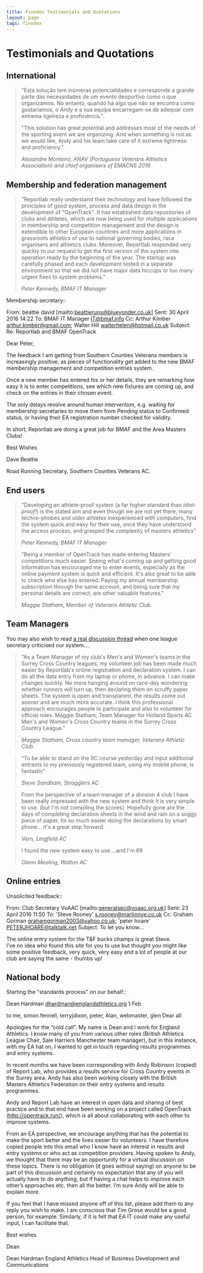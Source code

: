 ```yaml
---
title: Finodex Testimonials and Quotations
layout: page
tags: finodex
---
```


# Testimonials and Quotations

## International
<blockquote>
<p>
"Esta solução tem inúmeras potencialidades e corresponde a grande parte das necessidades de um evento desportivo como o que organizamos. No entanto, quando há algo que não se encontra como gostaríamos, o Andy e a sua equipa encarregam-se de adequar com extrema ligeireza e proficiência.".</p>

<p>
"This solution has great potential and addresses most of the needs of the sporting event we are organizing. And when something is not as we would like, Andy and his team take care of it extreme lightness and proficiency.".
</p><footer><cite>Alexandre Monteiro, ANAV (Portuguese Veterans Athletics Association) and chief organisers of EMACNS 2016</cite></footer></blockquote>

## Membership and federation management
<blockquote><p>
"Reportlab really understand their technology and have followed the principles of good system, process and data design in the development of "OpenTrack".  It has established data repositories of clubs and athletes, which are now being used for multiple applications in membership and competition management and the design is extendible to other European countries and more applications in grassroots athletics of use to national governing bodies, race organisers and athletics clubs. Moreover, Reportlab responded very quickly to our request to get the first version of the system into operation ready by the beginning of the year.  The startup was carefully phased and each development tested in a separate environment so that we did not have major data hiccups or too many urgent fixes to system problems."
</p><footer><cite>Peter Kennedy, BMAF IT Manager</cite></footer></blockquote>

Membership secretary::

  From: beattie david [mailto:beattieruns@blueyonder.co.uk]
  Sent: 30 April 2016 14:22
  To: BMAF IT Manager <IT@bmaf.info>
  Cc: Arthur Kimber <arthur.kimber@gmail.com>; Walter Hill <walterhelen@hotmail.co.uk>
  Subject: Re: Reportlab and BMAF OpenTrack

  Dear Peter,

  The feedback I am getting from Southern Counties Veterans members is increasingly positive, as pieces of functionality get added to the new BMAF membership management and competition entries system.

  Once a new member has entered his or her details, they are remarking how easy it is to enter competitions, see which new fixtures are coming up, and check on the entries in their chosen event.

  The only delays revolve around human intervention, e.g. waiting for membership secretaries to move them from Pending status to Confirmed status, or having their EA registration number checked for validity.

  In short, Reportlab are doing a great job for BMAF and the Area Masters Clubs!

  Best Wishes

  Dave Beattie

  Road Running Secretary, Southern Counties Veterans AC.


## End users
<blockquote><p>
"Developing an athlete-proof system (a far higher standard than <i>idiot-proof!</i>) is the stated aim and even though we are not yet there, many techno-phobes and older athletes inexperienced with computers, find the system quick and easy for their use, once they have understood the access process, and grasped the complexity of masters athletics"
</p><footer><cite>Peter Kennedy, BMAF IT Manager</cite></footer></blockquote>

<blockquote><p>
"Being a member of OpenTrack has made entering Masters' competitions
much easier. Seeing what's coming up and getting good information has
encouraged me to enter events, especially as the online payment system
is quick and efficient. It's also great to be able to check who else has
entered. Paying my annual membership subscription through the same
account, and being sure that my personal details are correct, are other
valuable features." 
</p><footer><cite>Maggie Statham, Member of Veterans Athletic Club.</cite></footer></blockquote>

## Team Managers

You may also wish to read <a href="/docs/league_thread_1.pdf">a real discussion thread</a> when one league secretary criticised our system....

<blockquote><p>
"As a Team Manager of my club's Men's and Women's teams in the Surrey
Cross Country leagues, my volunteer job has been made much easier by
Reportlab's online registration and declaration system. I can do all the
data entry from my laptop or phone, in advance. I can make changes
quickly. No more hanging around on race-day wondering whether runners
will turn up, then declaring them on scruffy paper sheets. The system is
open and transparent, the results come out sooner and are much more
accurate. I think this professional approach encourages people to
participate and also to volunteer for official roles. Maggie Statham,
Team Manager for Holland Sports AC Men's and Women's Cross Country teams
in the Surrey Cross Country League."
</p><footer><cite>Maggie Statham, Cross country team manager, Veterans Athletic Club.</cite></footer></blockquote>

<blockquote><p>
"To be able to stand on the XC course yesterday and input additional entrants to my previously registered team, using my mobile phone, is fantastic"
</p><footer><cite>Steve Sandham, Stragglers AC</cite></footer></blockquote>

<blockquote><p>
From the perspective of a team manager of a division 4 club I have been really impressed with the new system and think it is very simple to use. (but I'm not compiling the scores). Hopefully gone are the days of completing declaration sheets in the wind and rain on a soggy piece of paper. Its so much easier doing the declarations by smart phone... it's a great step forward.
</p><footer><cite>Vern, Lingfield AC</cite></footer></blockquote>

<blockquote><p>
I found the new system easy to use....and I'm 69
</p><footer><cite>Glenn Mealing, Walton AC</cite></footer></blockquote>


## Online entries


Unsolicited feedback::

  From: Club Secretary VoAAC [mailto:generalsec@voaac.org.uk] 
  Sent: 23 April 2016 11:50
  To: 'Steve Rooney' <s.rooney@martinnye.co.uk>
  Cc: Graham Gorman <grahamgorman2003@yahoo.co.uk>; 
    'peter hoare' <PETERJHOARE@talktalk.net>
  Subject: To let you know...
   
  The online entry system for the T&F bucks champs is great Steve.  
  I’ve no idea who found this site for you to use but thought you might 
  like some positive feedback, very quick, very easy and a lot of people 
  at our club are saying the same - thumbs up!



## National body 

Starting the "standards process" on our behalf::

  Dean Hardman <dhardman@englandathletics.org>
  1 Feb

  to me, simon.fennell, terryjdixon, peter, Alan, webmaster, glen 
  Dear all
   
  Apologies for the “cold call”. My name is Dean and I work for England
  Athletics. I know many of you from various other roles (British Athletics
  League Chair, Sale Harriers Manchester team manager), but in this
  instance, with my EA hat on, I wanted to get in touch regarding results
  programmes and entry systems.
   
  In recent months we have been corresponding with Andy Robinson (copied) of
  Report Lab, who provides a results service for Cross Country events in the
  Surrey area. Andy has also been working closely with the British Masters
  Athletics Federation on their entry systems and results programmes.
 
  Andy and Report Lab have an interest in open data and sharing of best
  practice and to that end have been working on a project called OpenTrack
  (http://opentrack.run/), which is all about collaborating with each other
  to improve systems.
   
  From an EA perspective, we encourage anything that has the potential to
  make the sport better and the lives easier for volunteers. I have
  therefore copied people into this email who I know have an interest in
  results and entry systems or who act as competition providers. Having
  spoken to Andy, we thought that there may be an opportunity for a virtual
  discussion on these topics. There is no obligation (it goes without
  saying) on anyone to be part of this discussion and certainly no
  expectation that any of you will actually have to do anything, but if
  having a chat helps to improve each other’s approaches etc. then all the
  better. I’m sure Andy will be able to explain more.
   
  If you feel that I have missed anyone off of this list, please add them to
  any reply you wish to make. I am conscious that Tim Grose would be a good
  person, for example. Similarly, if it is felt that EA IT could make any
  useful input, I can facilitate that.
   
  Best wishes
   
  Dean
   
  Dean Hardman
  England Athletics
  Head of Business Development and Communications

